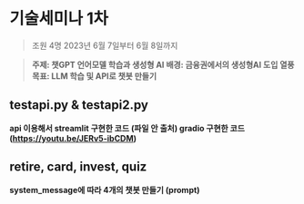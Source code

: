 # 기술세미나 1차
> 조원 4명
> 2023년 6월 7일부터 6월 8일까지   



> <b>주제: 챗GPT 언어모델 학습과 생성형 AI
> <b>배경: 금융권에서의 생성형AI 도입 열풍
> <b>목표: LLM 학습 및 API로 챗봇 만들기 



## testapi.py & testapi2.py
api 이용해서 streamlit 구현한 코드
(파일 안 출처)
gradio 구현한 코드
(https://youtu.be/JERv5-ibCDM)

## retire, card, invest, quiz
system_message에 따라 4개의 챗봇 만들기 (prompt)
